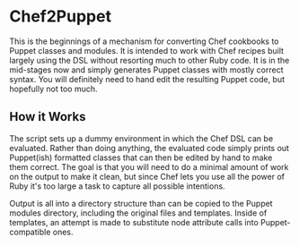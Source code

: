 Chef2Puppet
===========

This is the beginnings of a mechanism for converting Chef cookbooks
to Puppet classes and modules.  It is intended to work with Chef
recipes built largely using the DSL without resorting much to other
Ruby code.  It is in the mid-stages now and simply generates Puppet
classes with mostly correct syntax.  You will definitely need to
hand edit the resulting Puppet code, but hopefully not too much.

How it Works
------------

The script sets up a dummy environment in which the Chef DSL can
be evaluated.  Rather than doing anything, the evaluated code simply
prints out Puppet(ish) formatted classes that can then be edited
by hand to make them correct.  The goal is that you will need to
do a minimal amount of work on the output to make it clean, but
since Chef lets you use all the power of Ruby it's too large a task
to capture all possible intentions.

Output is all into a directory structure than can be copied to the
Puppet modules directory, including the original files and templates.
Inside of templates, an attempt is made to substitute node attribute
calls into Puppet-compatible ones.
